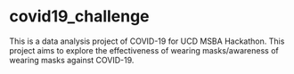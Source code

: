 # covid19_challenge
This is a data analysis project of COVID-19 for UCD MSBA Hackathon.  This project aims to explore the effectiveness of wearing masks/awareness of wearing masks against COVID-19.
